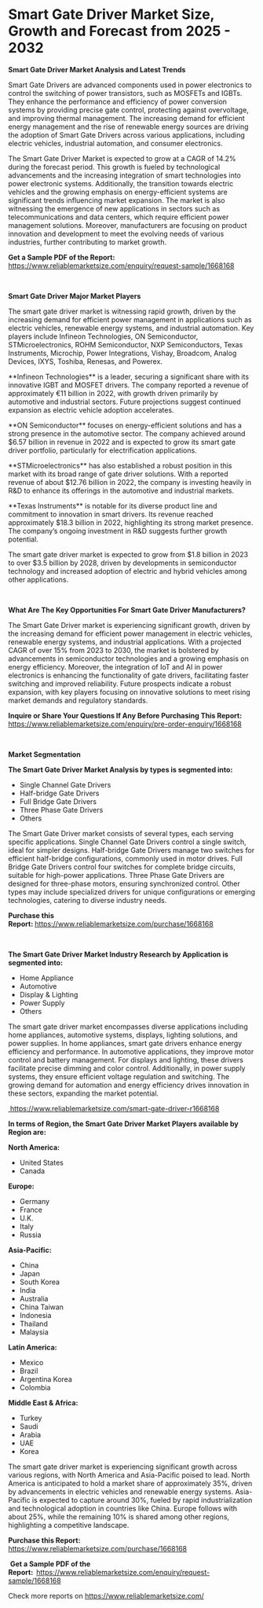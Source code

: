 <p><h1>Smart Gate Driver Market Size, Growth and Forecast from 2025 - 2032</h1></p><p><strong>Smart Gate Driver Market Analysis and Latest Trends</strong></p>
<p><p>Smart Gate Drivers are advanced components used in power electronics to control the switching of power transistors, such as MOSFETs and IGBTs. They enhance the performance and efficiency of power conversion systems by providing precise gate control, protecting against overvoltage, and improving thermal management. The increasing demand for efficient energy management and the rise of renewable energy sources are driving the adoption of Smart Gate Drivers across various applications, including electric vehicles, industrial automation, and consumer electronics.</p><p>The Smart Gate Driver Market is expected to grow at a CAGR of 14.2% during the forecast period. This growth is fueled by technological advancements and the increasing integration of smart technologies into power electronic systems. Additionally, the transition towards electric vehicles and the growing emphasis on energy-efficient systems are significant trends influencing market expansion. The market is also witnessing the emergence of new applications in sectors such as telecommunications and data centers, which require efficient power management solutions. Moreover, manufacturers are focusing on product innovation and development to meet the evolving needs of various industries, further contributing to market growth.</p></p>
<p><strong>Get a Sample PDF of the Report:&nbsp;</strong> <a href="https://www.reliablemarketsize.com/enquiry/request-sample/1668168?utm_campaign=3226&utm_medium=2&utm_source=Github&utm_content=ia&utm_term=06032025&utm_id=smart-gate-driver">https://www.reliablemarketsize.com/enquiry/request-sample/1668168</a></p>
<p>&nbsp;</p>
<p><strong>Smart Gate Driver Major Market Players</strong></p>
<p><p>The smart gate driver market is witnessing rapid growth, driven by the increasing demand for efficient power management in applications such as electric vehicles, renewable energy systems, and industrial automation. Key players include Infineon Technologies, ON Semiconductor, STMicroelectronics, ROHM Semiconductor, NXP Semiconductors, Texas Instruments, Microchip, Power Integrations, Vishay, Broadcom, Analog Devices, IXYS, Toshiba, Renesas, and Powerex.</p><p>**Infineon Technologies** is a leader, securing a significant share with its innovative IGBT and MOSFET drivers. The company reported a revenue of approximately €11 billion in 2022, with growth driven primarily by automotive and industrial sectors. Future projections suggest continued expansion as electric vehicle adoption accelerates.</p><p>**ON Semiconductor** focuses on energy-efficient solutions and has a strong presence in the automotive sector. The company achieved around $6.57 billion in revenue in 2022 and is expected to grow its smart gate driver portfolio, particularly for electrification applications.</p><p>**STMicroelectronics** has also established a robust position in this market with its broad range of gate driver solutions. With a reported revenue of about $12.76 billion in 2022, the company is investing heavily in R&D to enhance its offerings in the automotive and industrial markets.</p><p>**Texas Instruments** is notable for its diverse product line and commitment to innovation in smart drivers. Its revenue reached approximately $18.3 billion in 2022, highlighting its strong market presence. The company’s ongoing investment in R&D suggests further growth potential.</p><p>The smart gate driver market is expected to grow from $1.8 billion in 2023 to over $3.5 billion by 2028, driven by developments in semiconductor technology and increased adoption of electric and hybrid vehicles among other applications.</p></p>
<p>&nbsp;</p>
<p><strong>What Are The Key Opportunities For Smart Gate Driver Manufacturers?</strong></p>
<p><p>The Smart Gate Driver market is experiencing significant growth, driven by the increasing demand for efficient power management in electric vehicles, renewable energy systems, and industrial applications. With a projected CAGR of over 15% from 2023 to 2030, the market is bolstered by advancements in semiconductor technologies and a growing emphasis on energy efficiency. Moreover, the integration of IoT and AI in power electronics is enhancing the functionality of gate drivers, facilitating faster switching and improved reliability. Future prospects indicate a robust expansion, with key players focusing on innovative solutions to meet rising market demands and regulatory standards.</p></p>
<p><strong>Inquire or Share Your Questions If Any Before Purchasing This Report:</strong> <a href="https://www.reliablemarketsize.com/enquiry/pre-order-enquiry/1668168?utm_campaign=3226&utm_medium=2&utm_source=Github&utm_content=ia&utm_term=06032025&utm_id=smart-gate-driver">https://www.reliablemarketsize.com/enquiry/pre-order-enquiry/1668168</a></p>
<p>&nbsp;</p>
<p><strong>Market Segmentation</strong></p>
<p><strong>The Smart Gate Driver Market Analysis by types is segmented into:</strong></p>
<p><ul><li>Single Channel Gate Drivers</li><li>Half-bridge Gate Drivers</li><li>Full Bridge Gate Drivers</li><li>Three Phase Gate Drivers</li><li>Others</li></ul></p>
<p><p>The Smart Gate Driver market consists of several types, each serving specific applications. Single Channel Gate Drivers control a single switch, ideal for simpler designs. Half-bridge Gate Drivers manage two switches for efficient half-bridge configurations, commonly used in motor drives. Full Bridge Gate Drivers control four switches for complete bridge circuits, suitable for high-power applications. Three Phase Gate Drivers are designed for three-phase motors, ensuring synchronized control. Other types may include specialized drivers for unique configurations or emerging technologies, catering to diverse industry needs.</p></p>
<p><strong>Purchase this Report:&nbsp;</strong><a href="https://www.reliablemarketsize.com/purchase/1668168?utm_campaign=3226&utm_medium=2&utm_source=Github&utm_content=ia&utm_term=06032025&utm_id=smart-gate-driver">https://www.reliablemarketsize.com/purchase/1668168</a></p>
<p>&nbsp;</p>
<p><strong>The Smart Gate Driver Market Industry Research by Application is segmented into:</strong></p>
<p><ul><li>Home Appliance</li><li>Automotive</li><li>Display & Lighting</li><li>Power Supply</li><li>Others</li></ul></p>
<p><p>The smart gate driver market encompasses diverse applications including home appliances, automotive systems, displays, lighting solutions, and power supplies. In home appliances, smart gate drivers enhance energy efficiency and performance. In automotive applications, they improve motor control and battery management. For displays and lighting, these drivers facilitate precise dimming and color control. Additionally, in power supply systems, they ensure efficient voltage regulation and switching. The growing demand for automation and energy efficiency drives innovation in these sectors, expanding the market potential.</p></p>
<p><a href="https://www.reliablemarketsize.com/smart-gate-driver-r1668168?utm_campaign=3226&utm_medium=2&utm_source=Github&utm_content=ia&utm_term=06032025&utm_id=smart-gate-driver">&nbsp;https://www.reliablemarketsize.com/smart-gate-driver-r1668168</a></p>
<p><strong>In terms of Region, the Smart Gate Driver Market Players available by Region are:</strong></p>
<p>
    <p> <strong> North America: </strong>
        <ul>
            <li>United States</li>
            <li>Canada</li>
        </ul>
        </p> 
    <p> <strong> Europe: </strong>
        <ul>
            <li>Germany</li>
            <li>France</li>
            <li>U.K.</li>
            <li>Italy</li>
            <li>Russia</li>
        </ul>
        </p> 
    <p> <strong> Asia-Pacific: </strong>
        <ul>
            <li>China</li>
            <li>Japan</li>
            <li>South Korea</li>
            <li>India</li>
            <li>Australia</li>
            <li>China Taiwan</li>
            <li>Indonesia</li>
            <li>Thailand</li>
            <li>Malaysia</li>
        </ul>
        </p> 
    <p> <strong> Latin America: </strong>
        <ul>
            <li>Mexico</li>
            <li>Brazil</li>
            <li>Argentina Korea</li>
            <li>Colombia</li>
        </ul>
        </p> 
    <p> <strong> Middle East & Africa: </strong>
        <ul>
            <li>Turkey</li>
            <li>Saudi</li>
            <li>Arabia</li>
            <li>UAE</li>
            <li>Korea</li>
        </ul>
    </p>
    </p>
<p><p>The smart gate driver market is experiencing significant growth across various regions, with North America and Asia-Pacific poised to lead. North America is anticipated to hold a market share of approximately 35%, driven by advancements in electric vehicles and renewable energy systems. Asia-Pacific is expected to capture around 30%, fueled by rapid industrialization and technological adoption in countries like China. Europe follows with about 25%, while the remaining 10% is shared among other regions, highlighting a competitive landscape.</p></p>
<p><strong>Purchase this Report: </strong><a href="https://www.reliablemarketsize.com/purchase/1668168?utm_campaign=3226&utm_medium=2&utm_source=Github&utm_content=ia&utm_term=06032025&utm_id=smart-gate-driver">https://www.reliablemarketsize.com/purchase/1668168</a></p>
<p>&nbsp;<strong>Get a Sample PDF of the Report:&nbsp;&nbsp;</strong><a href="https://www.reliablemarketsize.com/enquiry/request-sample/1668168?utm_campaign=3226&utm_medium=2&utm_source=Github&utm_content=ia&utm_term=06032025&utm_id=smart-gate-driver">https://www.reliablemarketsize.com/enquiry/request-sample/1668168</a></p>
<p><strong></strong></p>
<p>Check more reports on <a href="https://www.reliablemarketsize.com/?utm_campaign=3226&utm_medium=2&utm_source=Github&utm_content=ia&utm_term=06032025&utm_id=smart-gate-driver">https://www.reliablemarketsize.com/</a></p>